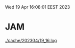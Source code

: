 Wed 19 Apr 16:08:01 EEST 2023
# JAM
<a href='./cache/202304/19_16.log'>./cache/202304/19_16.log</a>
